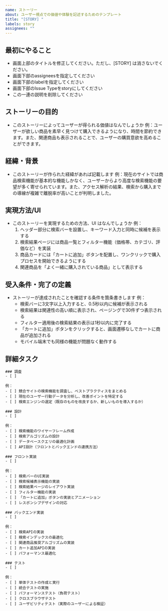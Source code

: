 ```yaml
---
name: ストーリー
about: ユーザー視点での価値や体験を記述するためのテンプレート
title: "[STORY] "
labels: story
assignees: ""
---
```


## 最初にやること
- 画面上部のタイトルを修正してください。ただし、[STORY] は消さないでください。
- 画面下部のassigneesを指定してください
- 画面下部のlabelを指定してください
- 画面下部のIssue Typeをstoryにしてください
- この一連の説明を削除してください


## ストーリーの目的

- このストーリーによってユーザーが得られる価値はなんでしょうか
  例：ユーザーが欲しい商品を素早く見つけて購入できるようになり、時間を節約できます。また、関連商品も表示されることで、ユーザーの購買意欲を高めることができます。

## 経緯・背景

- このストーリーが作られた経緯があれば記載します
  例：現在のサイトでは商品検索機能が基本的な機能しかなく、ユーザーからより高度な検索機能の要望が多く寄せられています。また、アクセス解析の結果、検索から購入までの導線が複雑で離脱率が高いことが判明しました。

## 実現方法/UI

- このストーリーを実現するための方法、UI はなんでしょうか
  例：
  1. ヘッダー部分に検索バーを設置し、キーワード入力と同時に候補を表示する
  2. 検索結果ページには商品一覧とフィルター機能（価格帯、カテゴリ、評価など）を実装
  3. 商品カードには「カートに追加」ボタンを配置し、ワンクリックで購入プロセスを開始できるようにする
  4. 関連商品を「よく一緒に購入されている商品」として表示する

## 受入条件・完了の定義

- ストーリーが達成されたことを確認する条件を箇条書きします
  例：
  - 検索バーに3文字以上入力すると、0.5秒以内に候補が表示される
  - 検索結果は関連性の高い順に表示され、ページングで30件ずつ表示される
  - フィルター適用後の検索結果の表示は1秒以内に完了する
  - 「カートに追加」ボタンをクリックすると、画面遷移なしでカートに商品が追加される
  - モバイル端末でも同様の機能が問題なく動作する

## 詳細タスク

```[tasklist]
### 調査
- [ ]

例：
- [ ] 競合サイトの検索機能を調査し、ベストプラクティスをまとめる
- [ ] 現在のユーザー行動データを分析し、改善ポイントを特定する
- [ ] 検索エンジンの選定（既存のものを改良するか、新しいものを導入するか）
```

```[tasklist]
### 設計
- [ ]

例：
- [ ] 検索機能のワイヤーフレーム作成
- [ ] 検索アルゴリズムの設計
- [ ] データベースクエリの最適化計画
- [ ] API設計（フロントとバックエンドの連携方法）
```

```[tasklist]
### フロント実装
- [ ]

例：
- [ ] 検索バーのUI実装
- [ ] 検索候補表示機能の実装
- [ ] 検索結果ページのレイアウト実装
- [ ] フィルター機能の実装
- [ ] 「カートに追加」ボタンの実装とアニメーション
- [ ] レスポンシブデザインの対応
```

```[tasklist]
### バックエンド実装
- [ ]

例：
- [ ] 検索APIの実装
- [ ] 検索インデックスの最適化
- [ ] 関連商品推奨アルゴリズムの実装
- [ ] カート追加APIの実装
- [ ] パフォーマンス最適化
```

```[tasklist]
### テスト
- [ ]

例：
- [ ] 単体テストの作成と実行
- [ ] 統合テストの実施
- [ ] パフォーマンステスト（負荷テスト）
- [ ] クロスブラウザテスト
- [ ] ユーザビリティテスト（実際のユーザーによる検証）
```